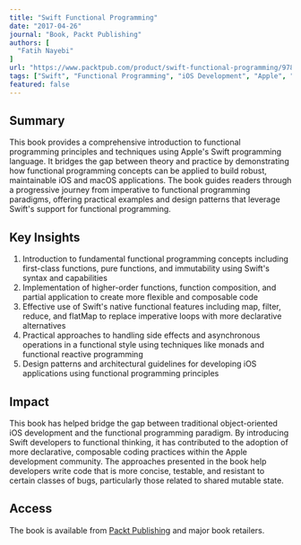 ```yaml
---
title: "Swift Functional Programming"
date: "2017-04-26"
journal: "Book, Packt Publishing"
authors: [
  "Fatih Nayebi"
]
url: "https://www.packtpub.com/product/swift-functional-programming/9781785883880"
tags: ["Swift", "Functional Programming", "iOS Development", "Apple", "Programming Languages"]
featured: false
---
```


## Summary

This book provides a comprehensive introduction to functional programming principles and techniques using Apple's Swift programming language. It bridges the gap between theory and practice by demonstrating how functional programming concepts can be applied to build robust, maintainable iOS and macOS applications. The book guides readers through a progressive journey from imperative to functional programming paradigms, offering practical examples and design patterns that leverage Swift's support for functional programming.

## Key Insights

1. Introduction to fundamental functional programming concepts including first-class functions, pure functions, and immutability using Swift's syntax and capabilities
2. Implementation of higher-order functions, function composition, and partial application to create more flexible and composable code
3. Effective use of Swift's native functional features including map, filter, reduce, and flatMap to replace imperative loops with more declarative alternatives
4. Practical approaches to handling side effects and asynchronous operations in a functional style using techniques like monads and functional reactive programming
5. Design patterns and architectural guidelines for developing iOS applications using functional programming principles

## Impact

This book has helped bridge the gap between traditional object-oriented iOS development and the functional programming paradigm. By introducing Swift developers to functional thinking, it has contributed to the adoption of more declarative, composable coding practices within the Apple development community. The approaches presented in the book help developers write code that is more concise, testable, and resistant to certain classes of bugs, particularly those related to shared mutable state.

## Access

The book is available from [Packt Publishing](https://www.packtpub.com/product/swift-functional-programming/9781785883880) and major book retailers. 